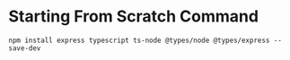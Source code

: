 # Starting From Scratch Command
`npm install express typescript ts-node @types/node @types/express --save-dev`